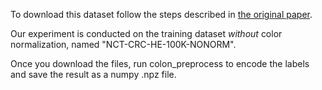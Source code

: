 To download this dataset follow the steps described in [the original paper](https://journals.plos.org/plosmedicine/article?id=10.1371/journal.pmed.1002730).

Our experiment is conducted on the training dataset *without* color normalization, named "NCT-CRC-HE-100K-NONORM".

Once you download the files, run colon_preprocess to encode the labels and save the result as a numpy .npz file.